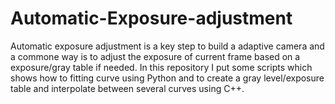 # Automatic-Exposure-adjustment
Automatic exposure adjustment is a key step to build a adaptive camera and a commone way is to adjust the exposure of current frame based on a exposure/gray table if needed.
In this repository I put some scripts which shows how to fitting curve using Python and to create a gray level/exposure table and interpolate between several curves using C++.
